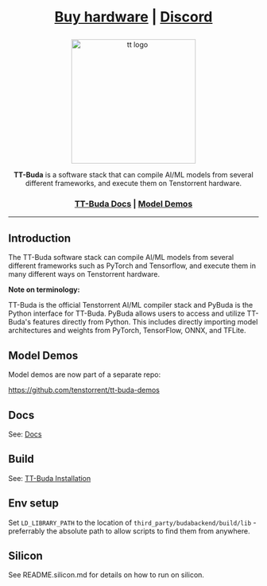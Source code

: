 <div align="center">

<h1>
   
[Buy hardware](https://tenstorrent.com/cards/) | [Discord](https://discord.gg/tenstorrent)

</h1>
   
<img src="./docs/public/images/tt_buda_w_logo.png" alt="tt logo" height="250"/>

**TT-Buda** is a software stack that can compile AI/ML models from several different frameworks, and execute them on Tenstorrent hardware.

<h3>

[TT-Buda Docs](https://docs.tenstorrent.com/tenstorrent/v/tt-buda) | [Model Demos](https://github.com/tenstorrent/tt-buda-demos/tree/main/model_demos#models-support-table) 

</h3>

</div>

---

## Introduction

The TT-Buda software stack can compile AI/ML models from several different frameworks such as PyTorch and Tensorflow, and execute them in many different ways on Tenstorrent hardware.

**Note on terminology:**

TT-Buda is the official Tenstorrent AI/ML compiler stack and PyBuda is the Python interface for TT-Buda. PyBuda allows users to access and utilize TT-Buda's features directly from Python. This includes directly importing model architectures and weights from PyTorch, TensorFlow, ONNX, and TFLite.

## Model Demos

Model demos are now part of a separate repo:

https://github.com/tenstorrent/tt-buda-demos

## Docs

See: [Docs](https://docs.tenstorrent.com/tenstorrent/v/tt-buda)

## Build

See: [TT-Buda Installation](https://github.com/tenstorrent/tt-buda-demos/blob/main/first_5_steps/1_install_tt_buda.md)

## Env setup

Set `LD_LIBRARY_PATH` to the location of `third_party/budabackend/build/lib` - preferrably the absolute path to allow scripts to find them from anywhere.

## Silicon

See README.silicon.md for details on how to run on silicon.
